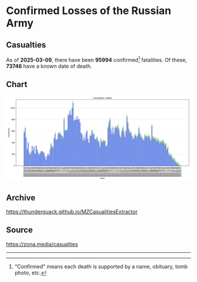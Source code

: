 
# Confirmed Losses of the Russian Army

## Casualties

As of **2025-03-09**, there have been **95994** confirmed[^1] fatalities.
Of these, **73746** have a known date of death.

## Chart

![7-Day Intervals Bar Chart](./docs/7days.svg)

## Archive

https://thunderquack.github.io/MZCasualitiesExtractor

## Source

https://zona.media/casualties

---

[^1]: "Confirmed" means each death is supported by a name, obituary, tomb photo, etc.
